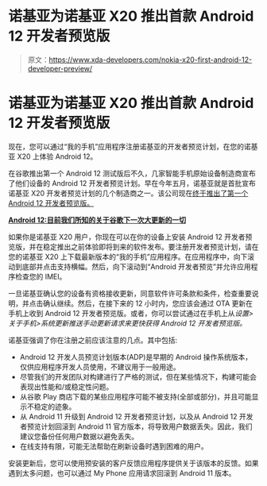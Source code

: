 # 诺基亚为诺基亚 X20 推出首款 Android 12 开发者预览版

> 原文：<https://www.xda-developers.com/nokia-x20-first-android-12-developer-preview/>

# 诺基亚为诺基亚 X20 推出首款 Android 12 开发者预览版

现在，您可以通过“我的手机”应用程序注册诺基亚的开发者预览计划，在您的诺基亚 X20 上体验 Android 12。

在谷歌推出第一个 Android 12 测试版后不久，几家智能手机原始设备制造商宣布了他们设备的 Android 12 开发者预览计划。早在今年五月，诺基亚就是首批宣布诺基亚 X20 开发者预览计划的几个制造商之一。该公司现在[终于推出了第一个 Android 12 开发者预览版。](https://www.nokia.com/phones/en_in/developer)

**[Android 12:目前我们所知的关于谷歌下一次大更新的一切](https://www.xda-developers.com/android-12/)**

如果你是诺基亚 X20 用户，你现在可以在你的设备上安装 Android 12 开发者预览版，并在稳定推出之前体验即将到来的软件发布。要注册开发者预览计划，请在您的诺基亚 X20 上下载最新版本的“我的手机”应用程序。在应用程序中，向下滚动到底部并点击支持横幅。然后，向下滚动到“Android 开发者预览”并允许应用程序检查您的 IMEI。

一旦诺基亚确认您的设备有资格接收更新，同意软件许可条款和条件，检查重要说明，并点击确认继续。然后，在接下来的 12 小时内，您应该会通过 OTA 更新在手机上收到 Android 12 开发者预览版。或者，你可以尝试通过在手机上从*设置>关于手机>系统更新推送手动更新请求来更快获得 Android 12 开发者预览版。*

诺基亚强调了你在注册之前应该注意的几点。其中包括:

*   Android 12 开发人员预览计划版本(ADP)是早期的 Android 操作系统版本，仅供应用程序开发人员使用，不建议用于一般用途。
*   尽管我们的开发团队对构建进行了严格的测试，但在某些情况下，构建可能会表现出性能和/或稳定性问题。
*   从谷歌 Play 商店下载的某些应用程序可能不被支持(全部或部分)，并且可能显示不稳定的迹象。
*   从 Android 11 升级到 Android 12 开发者预览计划，以及从 Android 12 开发者预览计划回滚到 Android 11 官方版本，将导致用户数据丢失。因此，我们建议您备份任何用户数据以避免丢失。
*   在线支持有限，可能无法帮助在刷新设备时遇到困难的用户。

安装更新后，您可以使用预安装的客户反馈应用程序提供关于该版本的反馈。如果遇到太多问题，也可以通过 My Phone 应用请求回滚到 Android 11 版本。